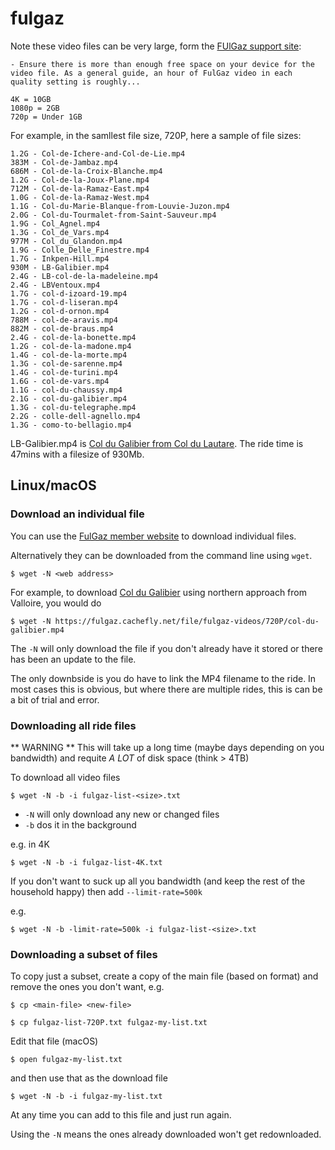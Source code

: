 # fulgaz

Note these video files can be very large, form the [FUlGaz support site](https://support.fulgaz.com/hc/en-us/articles/360058353752-Ride-videos-are-not-downloading-or-taking-too-long):
```
- Ensure there is more than enough free space on your device for the video file. As a general guide, an hour of FulGaz video in each quality setting is roughly...

4K = 10GB
1080p = 2GB
720p = Under 1GB
```

For example, in the samllest file size, 720P, here a sample of file sizes:
```
1.2G - Col-de-Ichere-and-Col-de-Lie.mp4
383M - Col-de-Jambaz.mp4
686M - Col-de-la-Croix-Blanche.mp4
1.2G - Col-de-la-Joux-Plane.mp4
712M - Col-de-la-Ramaz-East.mp4
1.0G - Col-de-la-Ramaz-West.mp4
1.1G - Col-du-Marie-Blanque-from-Louvie-Juzon.mp4
2.0G - Col-du-Tourmalet-from-Saint-Sauveur.mp4
1.9G - Col_Agnel.mp4
1.3G - Col_de_Vars.mp4
977M - Col_du_Glandon.mp4
1.9G - Colle_Delle_Finestre.mp4
1.7G - Inkpen-Hill.mp4
930M - LB-Galibier.mp4
2.4G - LB-col-de-la-madeleine.mp4
2.4G - LBVentoux.mp4
1.7G - col-d-izoard-19.mp4
1.7G - col-d-liseran.mp4
1.2G - col-d-ornon.mp4
788M - col-de-aravis.mp4
882M - col-de-braus.mp4
2.4G - col-de-la-bonette.mp4
1.2G - col-de-la-madone.mp4
1.4G - col-de-la-morte.mp4
1.3G - col-de-sarenne.mp4
1.4G - col-de-turini.mp4
1.6G - col-de-vars.mp4
1.1G - col-du-chaussy.mp4
2.1G - col-du-galibier.mp4
1.3G - col-du-telegraphe.mp4
2.2G - colle-dell-agnello.mp4
1.3G - como-to-bellagio.mp4
```

LB-Galibier.mp4 is [Col du Galibier from Col du Lautare](https://fulgaz.com/fulgaz-rides/?fg_ride=ad6ce13c35fd489767031f29). The ride time is 47mins with a filesize of 930Mb.

## Linux/macOS

### Download an individual file

You can use the [FulGaz member website](https://members.fulgaz.com/downloads) to download individual files.

Alternatively they can be downloaded from the command line using `wget`.

```
$ wget -N <web address>
```
For example, to download [Col du Galibier](https://fulgaz.com/fulgaz-rides/?fg_ride=a3a6f662cd52011d977eb1d9) using northern approach from Valloire, you would do
```
$ wget -N https://fulgaz.cachefly.net/file/fulgaz-videos/720P/col-du-galibier.mp4
```

The `-N` will only download the file if you don't already have it stored or there has been an update to the file.

The only downbside is you do have to link the MP4 filename to the ride. In most cases this is obvious, but where there are multiple rides, this is can be a bit of trial and error.

### Downloading all ride files

** WARNING ** 
This will take up a long time (maybe days depending on you bandwidth) and requite *A LOT* of disk space (think > 4TB)

To download all video files
```
$ wget -N -b -i fulgaz-list-<size>.txt
```
* `-N` will only download any new or changed files
* `-b` dos it in the background

e.g. in 4K
```
$ wget -N -b -i fulgaz-list-4K.txt
```

If you don't want to suck up all you bandwidth (and keep the rest of the household happy) then add `--limit-rate=500k`

e.g.
```
$ wget -N -b -limit-rate=500k -i fulgaz-list-<size>.txt
```


### Downloading a subset of files

To copy just a subset, create a copy of the main file (based on format) and remove the ones you don't want, e.g.
```
$ cp <main-file> <new-file>
```

```
$ cp fulgaz-list-720P.txt fulgaz-my-list.txt
```

Edit that file (macOS)
```
$ open fulgaz-my-list.txt
```
and then use that as the download file
```
$ wget -N -b -i fulgaz-my-list.txt
```

At any time you can add to this file and just run again. 

Using the `-N` means the ones already downloaded won't get redownloaded.


